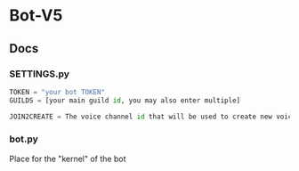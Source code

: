 # Bot-V5

## Docs
### SETTINGS.py
```py
TOKEN = "your bot TOKEN"
GUILDS = [your main guild id, you may also enter multiple]

JOIN2CREATE = The voice channel id that will be used to create new voice channels
```
### bot.py
Place for the "kernel" of the bot
